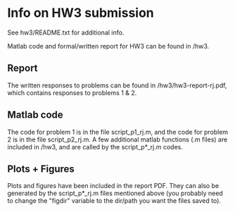 # Info on HW3 submission

See hw3/README.txt for additional info.

Matlab code and formal/written report for HW3 can be found in /hw3.

## Report
The written responses to problems can be found in /hw3/hw3-report-rj.pdf, which contains responses to problems 1 & 2.

## Matlab code
The code for problem 1 is in the file script_p1_rj.m, and the code for problem 2 is in the file script_p2_rj.m. 
A few additional matlab functions (.m files) are included in /hw3, and are called by the script_p*_rj.m codes. 

## Plots + Figures
Plots and figures have been included in the report PDF. They can also be generated by the script_p*_rj.m files mentioned above (you probably need to change the "figdir" variable to the dir/path you want the files saved to).
